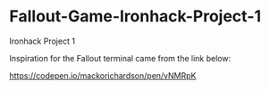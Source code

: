 # Fallout-Game-Ironhack-Project-1
Ironhack Project 1

Inspiration for the Fallout terminal came from the link below:

https://codepen.io/mackorichardson/pen/vNMRpK
